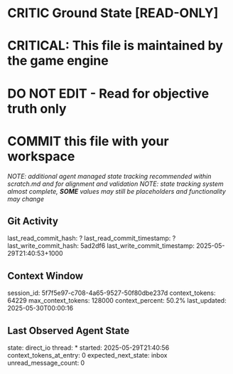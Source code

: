 # CRITIC Ground State [READ-ONLY]
# CRITICAL: This file is maintained by the game engine
# DO NOT EDIT - Read for objective truth only
# COMMIT this file with your workspace
*NOTE: additional agent managed state tracking recommended within scratch.md and for alignment and validation*
*NOTE: state tracking system almost complete, **SOME** values may still be placeholders and functionality may change*

## Git Activity
last_read_commit_hash: ?
last_read_commit_timestamp: ?
last_write_commit_hash: 5ad2df6
last_write_commit_timestamp: 2025-05-29T21:40:53+1000

## Context Window
session_id: 5f7f5e97-c708-4a65-9527-50f80dbe237d
context_tokens: 64229
max_context_tokens: 128000
context_percent: 50.2%
last_updated: 2025-05-30T00:00:16

## Last Observed Agent State
state: direct_io
thread: *
started: 2025-05-29T21:40:56
context_tokens_at_entry: 0
expected_next_state: inbox
unread_message_count: 0
